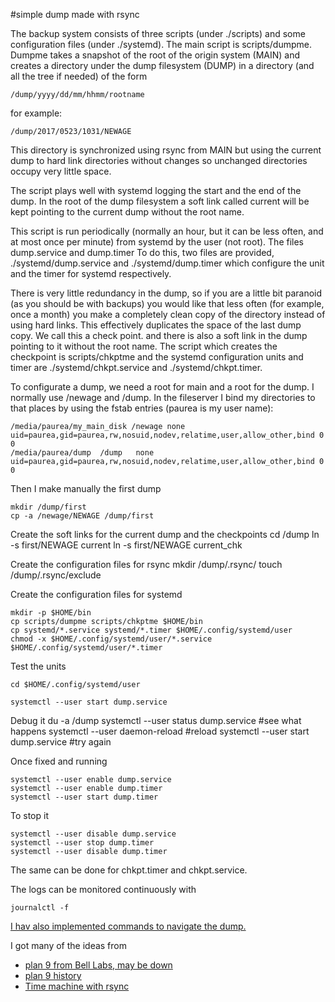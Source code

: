 #simple dump made with rsync

The backup system consists of three scripts (under ./scripts) and some configuration files
(under ./systemd).
The main script is scripts/dumpme. Dumpme takes a snapshot of the
root of the origin system (MAIN) and creates a directory under the dump filesystem
(DUMP) in a directory (and all the tree if needed) of the form

	/dump/yyyy/dd/mm/hhmm/rootname

for example:

	/dump/2017/0523/1031/NEWAGE

This directory is synchronized using rsync from MAIN but using the current dump to hard link
directories without changes so unchanged directories occupy very little space.

The script plays well with systemd logging the start and the end of the dump.
In the root of the dump filesystem a soft link called current will be kept pointing to the current dump
without the root name.

This script is run periodically (normally an hour, but it can be less often, and at most once per minute)
from systemd by the user (not root). The files dump.service and dump.timer
To do this, two files are provided, ./systemd/dump.service and ./systemd/dump.timer
which configure the unit and the timer for systemd respectively.

There is very little redundancy in the dump, so if you are a little bit paranoid (as you should be
with backups) you would like that less often (for example, once a month) you make a completely
clean copy of the directory instead of using hard links. This effectively duplicates the space of the last
dump copy. We call this a check point. and there is also a soft link in the dump pointing to it without
the root name. The script which creates the checkpoint is scripts/chkptme and the systemd configuration
units and timer are ./systemd/chkpt.service and ./systemd/chkpt.timer.

To configurate a dump, we need a root for main and a root for the dump. I normally use /newage and
/dump. In the fileserver I bind my directories to that places by using the fstab entries (paurea is my user name):

	/media/paurea/my_main_disk /newage none uid=paurea,gid=paurea,rw,nosuid,nodev,relatime,user,allow_other,bind 0 0
	/media/paurea/dump	/dump	none	uid=paurea,gid=paurea,rw,nosuid,nodev,relatime,user,allow_other,bind 0 0

Then I make manually the first dump

	mkdir /dump/first
	cp -a /newage/NEWAGE /dump/first
	
Create the soft links for the current dump and the checkpoints
	cd /dump
	ln -s first/NEWAGE current
	ln -s first/NEWAGE current_chk

Create the configuration files for rsync
	mkdir /dump/.rsync/
	touch /dump/.rsync/exclude

Create the configuration files for systemd

	mkdir -p $HOME/bin
	cp scripts/dumpme scripts/chkptme $HOME/bin
	cp systemd/*.service systemd/*.timer $HOME/.config/systemd/user
	chmod -x $HOME/.config/systemd/user/*.service $HOME/.config/systemd/user/*.timer

Test the units

	cd $HOME/.config/systemd/user

	systemctl --user start dump.service

Debug it
	du -a /dump
	systemctl --user status dump.service	#see what happens
	systemctl --user daemon-reload		#reload
	systemctl --user start dump.service		#try again

Once fixed and running

	systemctl --user enable dump.service
	systemctl --user enable dump.timer
	systemctl --user start dump.timer

To stop it 

	systemctl --user disable dump.service
	systemctl --user stop dump.timer
	systemctl --user disable dump.timer

The same can be done for chkpt.timer and chkpt.service.

The logs can be monitored continuously with
	
	journalctl -f
	

[I hav also implemented commands to navigate the dump.](https://github.com/paurea/dump)

I got many of the ideas from

* [plan 9 from Bell Labs, may be down](http://plan9.bell-labs.com/plan9)
* [plan 9 history](http://man.cat-v.org/plan_9/1/history)
* [Time machine with rsync](https://blog.interlinked.org/tutorials/rsync_time_machine.html)

